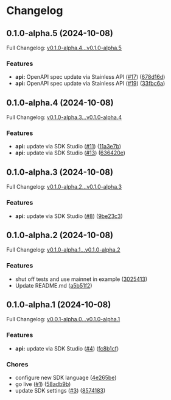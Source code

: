 # Changelog

## 0.1.0-alpha.5 (2024-10-08)

Full Changelog: [v0.1.0-alpha.4...v0.1.0-alpha.5](https://github.com/maestro-org/maestro-bitcoin-go-sdk/compare/v0.1.0-alpha.4...v0.1.0-alpha.5)

### Features

* **api:** OpenAPI spec update via Stainless API ([#17](https://github.com/maestro-org/maestro-bitcoin-go-sdk/issues/17)) ([678d16d](https://github.com/maestro-org/maestro-bitcoin-go-sdk/commit/678d16df79fae347bcc98c83cec83d4e4f1f509b))
* **api:** OpenAPI spec update via Stainless API ([#19](https://github.com/maestro-org/maestro-bitcoin-go-sdk/issues/19)) ([33fbc6a](https://github.com/maestro-org/maestro-bitcoin-go-sdk/commit/33fbc6a23e90ed5e05f042ec8fba7d9d3a65098d))

## 0.1.0-alpha.4 (2024-10-08)

Full Changelog: [v0.1.0-alpha.3...v0.1.0-alpha.4](https://github.com/maestro-org/maestro-bitcoin-go-sdk/compare/v0.1.0-alpha.3...v0.1.0-alpha.4)

### Features

* **api:** update via SDK Studio ([#11](https://github.com/maestro-org/maestro-bitcoin-go-sdk/issues/11)) ([11a3e7b](https://github.com/maestro-org/maestro-bitcoin-go-sdk/commit/11a3e7bd6a5512e946140cded8806a5b95ea8894))
* **api:** update via SDK Studio ([#13](https://github.com/maestro-org/maestro-bitcoin-go-sdk/issues/13)) ([636420e](https://github.com/maestro-org/maestro-bitcoin-go-sdk/commit/636420ea7e5c57129bf846858df2bf1f72614634))

## 0.1.0-alpha.3 (2024-10-08)

Full Changelog: [v0.1.0-alpha.2...v0.1.0-alpha.3](https://github.com/maestro-org/maestro-bitcoin-go-sdk/compare/v0.1.0-alpha.2...v0.1.0-alpha.3)

### Features

* **api:** update via SDK Studio ([#8](https://github.com/maestro-org/maestro-bitcoin-go-sdk/issues/8)) ([9be23c3](https://github.com/maestro-org/maestro-bitcoin-go-sdk/commit/9be23c37cf2bd57fc41454344b512b675e4806e6))

## 0.1.0-alpha.2 (2024-10-08)

Full Changelog: [v0.1.0-alpha.1...v0.1.0-alpha.2](https://github.com/maestro-org/maestro-bitcoin-go-sdk/compare/v0.1.0-alpha.1...v0.1.0-alpha.2)

### Features

* shut off tests and use mainnet in example ([3025413](https://github.com/maestro-org/maestro-bitcoin-go-sdk/commit/3025413884422b58e1743bf8fb2d05a7dd619e24))
* Update README.md ([a5b51f2](https://github.com/maestro-org/maestro-bitcoin-go-sdk/commit/a5b51f2f9682d2652ebb8f4e3dc54af72894172d))

## 0.1.0-alpha.1 (2024-10-08)

Full Changelog: [v0.0.1-alpha.0...v0.1.0-alpha.1](https://github.com/maestro-org/maestro-bitcoin-go-sdk/compare/v0.0.1-alpha.0...v0.1.0-alpha.1)

### Features

* **api:** update via SDK Studio ([#4](https://github.com/maestro-org/maestro-bitcoin-go-sdk/issues/4)) ([fc8b1cf](https://github.com/maestro-org/maestro-bitcoin-go-sdk/commit/fc8b1cf8e9f39bd269055051902b23a60c16b37d))


### Chores

* configure new SDK language ([4e265be](https://github.com/maestro-org/maestro-bitcoin-go-sdk/commit/4e265be800eec9f36fee72f43b7057b46f530204))
* go live ([#1](https://github.com/maestro-org/maestro-bitcoin-go-sdk/issues/1)) ([58adb9b](https://github.com/maestro-org/maestro-bitcoin-go-sdk/commit/58adb9b2105c594c54d80811713794276e182b4e))
* update SDK settings ([#3](https://github.com/maestro-org/maestro-bitcoin-go-sdk/issues/3)) ([8574183](https://github.com/maestro-org/maestro-bitcoin-go-sdk/commit/85741837cfd5517f572110e7be96a1fbda4dc96c))

